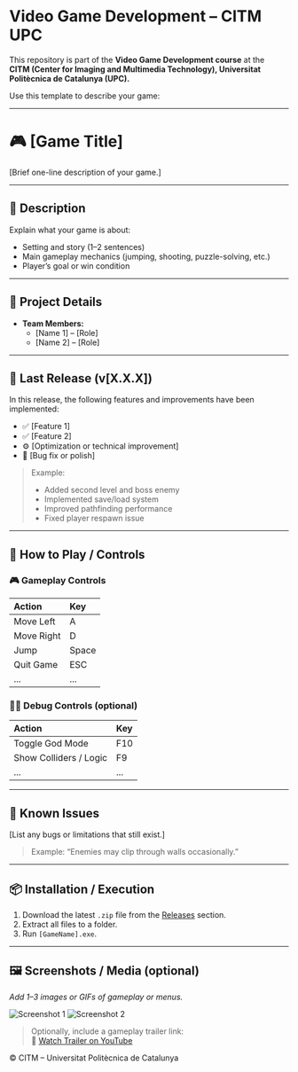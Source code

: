 # Video Game Development – CITM UPC

This repository is part of the **Video Game Development course** at the  
**CITM (Center for Imaging and Multimedia Technology), Universitat Politècnica de Catalunya (UPC).**

Use this template to describe your game:

---

# 🎮 [Game Title]

[Brief one-line description of your game.]  

---

## 📖 Description

Explain what your game is about:
- Setting and story (1–2 sentences)
- Main gameplay mechanics (jumping, shooting, puzzle-solving, etc.)
- Player’s goal or win condition

---

## 🧱 Project Details

- **Team Members:**
  - [Name 1] – [Role]
  - [Name 2] – [Role]

---

## 🚀 Last Release (v[X.X.X])

In this release, the following features and improvements have been implemented:

- ✅ [Feature 1]
- ✅ [Feature 2]
- ⚙️ [Optimization or technical improvement]
- 🐛 [Bug fix or polish]

> Example:
> - Added second level and boss enemy  
> - Implemented save/load system  
> - Improved pathfinding performance  
> - Fixed player respawn issue  

---

## 🧭 How to Play / Controls

### 🎮 Gameplay Controls
| Action | Key |
|:--------|:----|
| Move Left | A |
| Move Right | D |
| Jump | Space |
| Quit Game | ESC |
| ... | ... |

### 🧑‍💻 Debug Controls (optional)
| Action | Key |
|:--------|:----|
| Toggle God Mode | F10 |
| Show Colliders / Logic | F9 |
| ... | ... |

---

## 🐞 Known Issues

[List any bugs or limitations that still exist.]

> Example: “Enemies may clip through walls occasionally.”

---

## 📦 Installation / Execution

1. Download the latest `.zip` file from the [Releases](../../releases) section.  
2. Extract all files to a folder.  
3. Run `[GameName].exe`.  

---

## 🖼️ Screenshots / Media (optional)

_Add 1–3 images or GIFs of gameplay or menus._

![Screenshot 1](link_to_image)
![Screenshot 2](link_to_image)

> Optionally, include a gameplay trailer link:  
> 🎥 [Watch Trailer on YouTube](https://youtube.com/...)


© CITM – Universitat Politècnica de Catalunya
